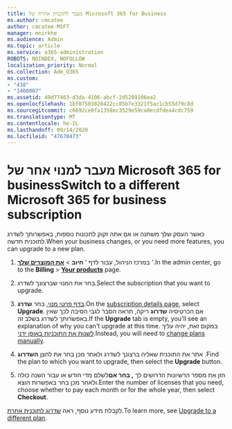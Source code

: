 ```yaml
---
title: מעבר לתוכנית אחרת של Microsoft 365 for Business
ms.author: cmcatee
author: cmcatee-MSFT
manager: mnirkhe
ms.audience: Admin
ms.topic: article
ms.service: o365-administration
ROBOTS: NOINDEX, NOFOLLOW
localization_priority: Normal
ms.collection: Adm_O365
ms.custom:
- "438"
- "1400007"
ms.assetid: 49d77463-d3da-4106-abcf-2d5209106ea2
ms.openlocfilehash: 1bf07503828422cc85b7e3321f5ac1cb55d79c8d
ms.sourcegitcommit: c6692ce0fa1358ec3529e59ca0ecdfdea4cdc759
ms.translationtype: MT
ms.contentlocale: he-IL
ms.lasthandoff: 09/14/2020
ms.locfileid: "47670473"
---
```

# <a name="switch-to-a-different-microsoft-365-for-business-subscription"></a><span data-ttu-id="cb083-102">מעבר למנוי אחר של Microsoft 365 for business</span><span class="sxs-lookup"><span data-stu-id="cb083-102">Switch to a different Microsoft 365 for business subscription</span></span>

<span data-ttu-id="cb083-103">כאשר העסק שלך משתנה או אם אתה זקוק לתכונות נוספות, באפשרותך לשדרג לתוכנית חדשה.</span><span class="sxs-lookup"><span data-stu-id="cb083-103">When your business changes, or you need more features, you can upgrade to a new plan.</span></span>
  
1. <span data-ttu-id="cb083-104">במרכז הניהול, עבור לדף ' **חיוב** \> **[את המוצרים שלך](https://go.microsoft.com/fwlink/p/?linkid=842054)** '.</span><span class="sxs-lookup"><span data-stu-id="cb083-104">In the admin center, go to the **Billing** \> **[Your products](https://go.microsoft.com/fwlink/p/?linkid=842054)** page.</span></span>

2. <span data-ttu-id="cb083-105">בחר את המנוי שברצונך לשדרג.</span><span class="sxs-lookup"><span data-stu-id="cb083-105">Select the subscription that you want to upgrade.</span></span>

3. <span data-ttu-id="cb083-106">[בדף פרטי מנוי](https://admin.microsoft.com/AdminPortal/Home#/subscriptions/webdirect%252F0dbaa202-d590-4529-98c2-a5e2ebaac702), בחר **שדרג**.</span><span class="sxs-lookup"><span data-stu-id="cb083-106">On the [subscription details page](https://admin.microsoft.com/AdminPortal/Home#/subscriptions/webdirect%252F0dbaa202-d590-4529-98c2-a5e2ebaac702), select **Upgrade**.</span></span>  <span data-ttu-id="cb083-107">אם הכרטיסיה **שדרוג** ריקה, תראה הסבר לגבי הסיבה לכך שאין באפשרותך לשדרג בשלב זה.</span><span class="sxs-lookup"><span data-stu-id="cb083-107">If the **Upgrade** tab is empty, you'll see an explanation of why you can't upgrade at this time.</span></span> <span data-ttu-id="cb083-108">במקום זאת, יהיה עליך [לשנות את התוכניות באופן ידני](https://docs.microsoft.com/microsoft-365/commerce/subscriptions/change-plans-manually?view=o365-worldwide).</span><span class="sxs-lookup"><span data-stu-id="cb083-108">Instead, you will need to [change plans manually](https://docs.microsoft.com/microsoft-365/commerce/subscriptions/change-plans-manually?view=o365-worldwide).</span></span>

4. <span data-ttu-id="cb083-109">אתר את התוכנית שאליה ברצונך לשדרג ולאחר מכן בחר את לחצן **השדרוג** .</span><span class="sxs-lookup"><span data-stu-id="cb083-109">Find the plan to which you want to upgrade, then select the **Upgrade** button.</span></span>

5. <span data-ttu-id="cb083-110">הזן את מספר הרשיונות הדרושים לך **, בחר אם**לשלם מדי חודש או עבור השנה כולה ולאחר מכן בחר באפשרות הוצא.</span><span class="sxs-lookup"><span data-stu-id="cb083-110">Enter the number of licenses that you need, choose whether to pay each month or for the whole year, then select **Checkout**.</span></span>

<span data-ttu-id="cb083-111">לקבלת מידע נוסף, ראה [שדרוג לתוכנית אחרת](https://docs.microsoft.com/microsoft-365/commerce/subscriptions/upgrade-to-different-plan).</span><span class="sxs-lookup"><span data-stu-id="cb083-111">To learn more, see [Upgrade to a different plan](https://docs.microsoft.com/microsoft-365/commerce/subscriptions/upgrade-to-different-plan).</span></span>
